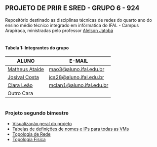 ## PROJETO DE PRIR E SRED - GRUPO 6 - 924

Repositório destinado as disciplinas técnicas de redes do quarto ano do ensino médio técnico integrado em infórmatica do IFAL - Campus Arapiraca, ministradas pelo professor [Alelson Jatobá](https://github.com/alaelson)

# 

#### Tabela 1: Integrantes do grupo
 
|                    ALUNO                          |          E-MAIL          |
|---------------------------------------------------|--------------------------|
|[Matheus Ataide](https://github.com/Matheus-Ataide)| mao3@aluno.ifal.edu.br   | 
|[Josival Costa](https://github.com/Josival)        | jcs28@aluno.ifal.edu.br  | 
|[Clara Leão](https://github.com/mariaclaraleao)    | mclan1@aluno.ifal.edu.br | 
|Outro Cara                                         |                          |

# 

### Projeto segundo bimestre 
- [Visualização geral do projeto](https://github.com/Josival/TrabalhoRedes/blob/main/Projeto/README.md)
- [Tabelas de definições de nomes e IPs para todas as VMs](https://github.com/Josival/TrabalhoRedes/blob/main/Tabelas.md)
- [Topologia de Rede](https://github.com/Josival/TrabalhoRedes/blob/main/Topologia%20de%20Rede.md)
- [Topologia Física]()

#
